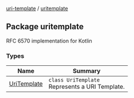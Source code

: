 [uri-template](../index.md) / [uritemplate](./index.md)

## Package uritemplate

RFC 6570 implementation for Kotlin

### Types

| Name | Summary |
|---|---|
| [UriTemplate](-uri-template/index.md) | `class UriTemplate`<br>Represents a URI Template. |
